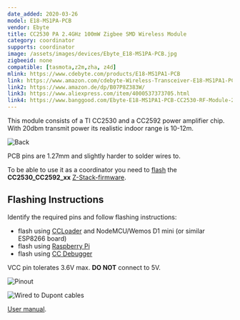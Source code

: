 ```yaml
---
date_added: 2020-03-26
model: E18-MS1PA-PCB
vendor: Ebyte
title: CC2530 PA 2.4GHz 100mW Zigbee SMD Wireless Module
category: coordinator
supports: coordinator
image: /assets/images/devices/Ebyte_E18-MS1PA-PCB.jpg
zigbeeid: none
compatible: [tasmota,z2m,zha, z4d]
mlink: https://www.cdebyte.com/products/E18-MS1PA1-PCB
link: https://www.amazon.com/cdebyte-Wireless-Transceiver-E18-MS1PA1-PCB-Antenna/dp/B082M6W88K/
link2: https://www.amazon.de/dp/B07P8Z383W/
link3: https://www.aliexpress.com/item/4000537373705.html
link4: https://www.banggood.com/Ebyte-E18-MS1PA1-PCB-CC2530-RF-Module-2_4GHz-20dBm-PA-CC2592-SMD-PCB-Antenna-Mesh-Network-Transmitter-and-Receiver-for-ZigBee-p-1765563.html
---
```

This module consists of a TI CC2530 and a CC2592 power amplifier chip. With 20dbm transmit power its realistic indoor range is 10-12m.

![Back](/assets/images/devices/Ebyte_E18-MS1PA-PCB_back.webp)

PCB pins are 1.27mm and slightly harder to solder wires to.

To be able to use it as a coordinator you need to [flash](flashing_ccloader) the **CC2530_CC2592_xx** [Z-Stack-firmware](https://github.com/Koenkk/Z-Stack-firmware/).

## Flashing Instructions
Identify the required pins and follow flashing instructions:
- flash using [CCLoader](/flashing_ccloader.html) and NodeMCU/Wemos D1 mini (or similar ESP8266 board)
- flash using [Raspberry Pi](http://www.marrold.co.uk/2019/12/flashing-cc2530-cc2591-zigbee-module.html)
- flash using [CC Debugger](http://ptvo.info/how-to-select-and-flash-cc2530-144/) 

VCC pin tolerates 3.6V max. **DO NOT** connect to 5V.

![Pinout](/assets/images/devices/Ebyte_E18-MS1PA-PCB_pinout.webp)

![Wired to Dupont cables](/assets/images/devices/Ebyte_E18-MS1PA-PCB_wired.webp)

[User manual](https://www.cdebyte.com/pdf-down.aspx?id=1751).

